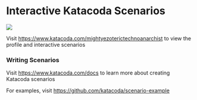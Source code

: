 # Interactive Katacoda Scenarios

[![](http://shields.katacoda.com/katacoda/mightyezoterictechnoanarchist/count.svg)](https://www.katacoda.com/mightyezoterictechnoanarchist "Get your profile on Katacoda.com")

Visit https://www.katacoda.com/mightyezoterictechnoanarchist to view the profile and interactive scenarios

### Writing Scenarios
Visit https://www.katacoda.com/docs to learn more about creating Katacoda scenarios

For examples, visit https://github.com/katacoda/scenario-example
